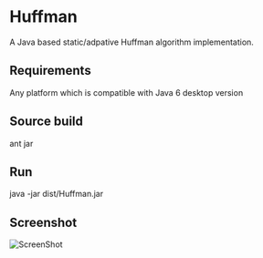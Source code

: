 Huffman
================
A Java based static/adpative Huffman algorithm implementation.

Requirements
------------
Any platform which is compatible with Java 6 desktop version

Source build
------------
ant jar

Run
---
java -jar dist/Huffman.jar

Screenshot
----------
![ScreenShot](https://raw.github.com/jiahansu/AdaptiveHuffman/master/screenshot/ui.png)
